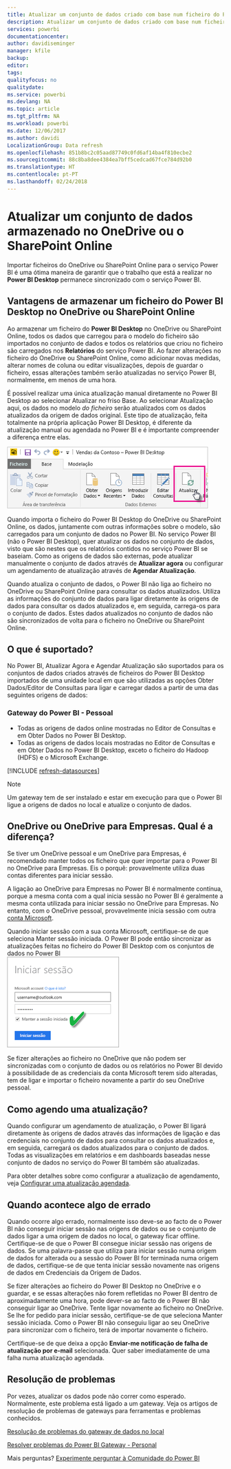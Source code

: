 ```yaml
---
title: Atualizar um conjunto de dados criado com base num ficheiro do Power BI Desktop no OneDrive ou SharePoint Online
description: Atualizar um conjunto de dados criado com base num ficheiro do Power BI Desktop no OneDrive ou SharePoint Online
services: powerbi
documentationcenter: 
author: davidiseminger
manager: kfile
backup: 
editor: 
tags: 
qualityfocus: no
qualitydate: 
ms.service: powerbi
ms.devlang: NA
ms.topic: article
ms.tgt_pltfrm: NA
ms.workload: powerbi
ms.date: 12/06/2017
ms.author: davidi
LocalizationGroup: Data refresh
ms.openlocfilehash: 851b8bc2c05aad87749c0fd6af14ba4f810ecbe2
ms.sourcegitcommit: 88c8ba8dee4384ea7bff5cedcad67fce784d92b0
ms.translationtype: HT
ms.contentlocale: pt-PT
ms.lasthandoff: 02/24/2018
---
```

# <a name="refresh-a-dataset-stored-on-onedrive-or-sharepoint-online"></a>Atualizar um conjunto de dados armazenado no OneDrive ou o SharePoint Online
Importar ficheiros do OneDrive ou SharePoint Online para o serviço Power BI é uma ótima maneira de garantir que o trabalho que está a realizar no **Power BI Desktop** permanece sincronizado com o serviço Power BI.

## <a name="advantages-of-storing-a-power-bi-desktop-file-on-onedrive-or-sharepoint-online"></a>Vantagens de armazenar um ficheiro do Power BI Desktop no OneDrive ou SharePoint Online
Ao armazenar um ficheiro do **Power BI Desktop** no OneDrive ou SharePoint Online, todos os dados que carregou para o modelo do ficheiro são importados no conjunto de dados e todos os relatórios que criou no ficheiro são carregados nos **Relatórios** do serviço Power BI. Ao fazer alterações no ficheiro do OneDrive ou SharePoint Online, como adicionar novas medidas, alterar nomes de coluna ou editar visualizações, depois de guardar o ficheiro, essas alterações também serão atualizadas no serviço Power BI, normalmente, em menos de uma hora.

É possível realizar uma única atualização manual diretamente no Power BI Desktop ao selecionar Atualizar no friso Base. Ao selecionar Atualização aqui, os dados no modelo *do ficheiro* serão atualizados com os dados atualizados da origem de dados original. Este tipo de atualização, feita totalmente na própria aplicação Power BI Desktop, é diferente da atualização manual ou agendada no Power BI e é importante compreender a diferença entre elas.

![](media/refresh-desktop-file-onedrive/pbix-refresh.png)

Quando importa o ficheiro do Power BI Desktop do OneDrive ou SharePoint Online, os dados, juntamente com outras informações sobre o modelo, são carregados para um conjunto de dados no Power BI. No serviço Power BI (não o Power BI Desktop), quer atualizar os dados no conjunto de dados, visto que são nestes que os relatórios contidos no serviço Power BI se baseiam. Como as origens de dados são externas, pode atualizar manualmente o conjunto de dados através de **Atualizar agora** ou configurar um agendamento de atualização através de **Agendar Atualização**.

Quando atualiza o conjunto de dados, o Power BI não liga ao ficheiro no OneDrive ou SharePoint Online para consultar os dados atualizados. Utiliza as informações do conjunto de dados para ligar diretamente às origens de dados para consultar os dados atualizados e, em seguida, carrega-os para o conjunto de dados. Estes dados atualizados no conjunto de dados não são sincronizados de volta para o ficheiro no OneDrive ou SharePoint Online.

## <a name="whats-supported"></a>O que é suportado?
No Power BI, Atualizar Agora e Agendar Atualização são suportados para os conjuntos de dados criados através de ficheiros do Power BI Desktop importados de uma unidade local em que são utilizadas as opções Obter Dados/Editor de Consultas para ligar e carregar dados a partir de uma das seguintes origens de dados:

### <a name="power-bi-gateway---personal"></a>Gateway do Power BI - Pessoal
* Todas as origens de dados online mostradas no Editor de Consultas e em Obter Dados no Power BI Desktop.
* Todas as origens de dados locais mostradas no Editor de Consultas e em Obter Dados no Power BI Desktop, exceto o ficheiro do Hadoop (HDFS) e o Microsoft Exchange.

<!-- Refresh Data sources-->
[!INCLUDE [refresh-datasources](./includes/refresh-datasources.md)]

> [!NOTE]
> Um gateway tem de ser instalado e estar em execução para que o Power BI ligue a origens de dados no local e atualize o conjunto de dados.
> 
> 

## <a name="onedrive-or-onedrive-for-business-whats-the-difference"></a>OneDrive ou OneDrive para Empresas. Qual é a diferença?
Se tiver um OneDrive pessoal e um OneDrive para Empresas, é recomendado manter todos os ficheiro que quer importar para o Power BI no OneDrive para Empresas. Eis o porquê: provavelmente utiliza duas contas diferentes para iniciar sessão.

A ligação ao OneDrive para Empresas no Power BI é normalmente contínua, porque a mesma conta com a qual inicia sessão no Power BI é geralmente a mesma conta utilizada para iniciar sessão no OneDrive para Empresas. No entanto, com o OneDrive pessoal, provavelmente inicia sessão com outra [conta Microsoft](http://www.microsoft.com/account/default.aspx).

Quando iniciar sessão com a sua conta Microsoft, certifique-se de que seleciona Manter sessão iniciada. O Power BI pode então sincronizar as atualizações feitas no ficheiro do Power BI Desktop com os conjuntos de dados no Power BI  
    ![](media/refresh-desktop-file-onedrive/refresh_signin_keepmesignedin.png)

Se fizer alterações ao ficheiro no OneDrive que não podem ser sincronizadas com o conjunto de dados ou os relatórios no Power BI devido à possibilidade de as credenciais da conta Microsoft terem sido alteradas, tem de ligar e importar o ficheiro novamente a partir do seu OneDrive pessoal.

## <a name="how-do-i-schedule-refresh"></a>Como agendo uma atualização?
Quando configurar um agendamento de atualização, o Power BI ligará diretamente às origens de dados através das informações de ligação e das credenciais no conjunto de dados para consultar os dados atualizados e, em seguida, carregará os dados atualizados para o conjunto de dados. Todas as visualizações em relatórios e em dashboards baseadas nesse conjunto de dados no serviço do Power BI também são atualizadas.

Para obter detalhes sobre como configurar a atualização de agendamento, veja [Configurar uma atualização agendada](refresh-scheduled-refresh.md).

## <a name="when-things-go-wrong"></a>Quando acontece algo de errado
Quando ocorre algo errado, normalmente isso deve-se ao facto de o Power BI não conseguir iniciar sessão nas origens de dados ou se o conjunto de dados ligar a uma origem de dados no local, o gateway ficar offline. Certifique-se de que o Power BI consegue iniciar sessão nas origens de dados. Se uma palavra-passe que utiliza para iniciar sessão numa origem de dados for alterada ou a sessão do Power BI for terminada numa origem de dados, certifique-se de que tenta iniciar sessão novamente nas origens de dados em Credenciais da Origem de Dados.

Se fizer alterações ao ficheiro do Power BI Desktop no OneDrive e o guardar, e se essas alterações não forem refletidas no Power BI dentro de aproximadamente uma hora, pode dever-se ao facto de o Power BI não conseguir ligar ao OneDrive. Tente ligar novamente ao ficheiro no OneDrive. Se lhe for pedido para iniciar sessão, certifique-se de que seleciona Manter sessão iniciada. Como o Power BI não conseguiu ligar ao seu OneDrive para sincronizar com o ficheiro, terá de importar novamente o ficheiro.

Certifique-se de que deixa a opção **Enviar-me notificação de falha de atualização por e-mail** selecionada. Quer saber imediatamente de uma falha numa atualização agendada.

## <a name="troubleshooting"></a>Resolução de problemas
Por vezes, atualizar os dados pode não correr como esperado. Normalmente, este problema está ligado a um gateway. Veja os artigos de resolução de problemas de gateways para ferramentas e problemas conhecidos.

[Resolução de problemas do gateway de dados no local](service-gateway-onprem-tshoot.md)

[Resolver problemas do Power BI Gateway - Personal](service-admin-troubleshooting-power-bi-personal-gateway.md)

Mais perguntas? [Experimente perguntar à Comunidade do Power BI](http://community.powerbi.com/)

